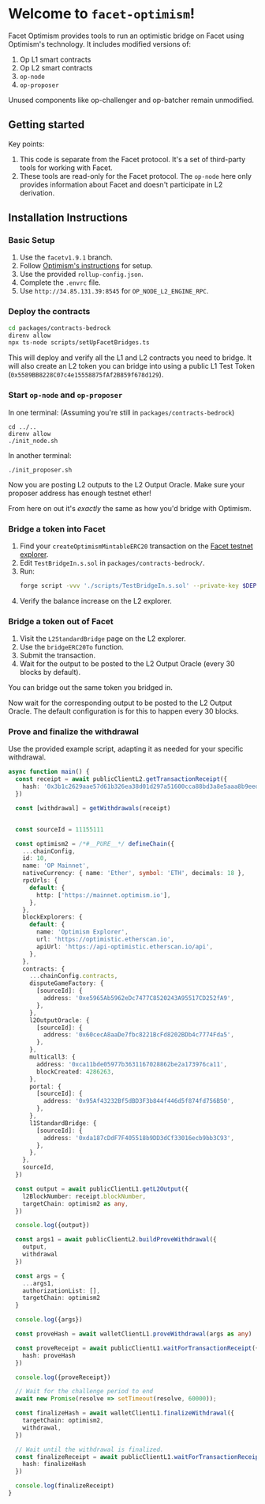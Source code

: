 # Welcome to `facet-optimism`!

Facet Optimism provides tools to run an optimistic bridge on Facet using Optimism's technology. It includes modified versions of:

1. Op L1 smart contracts
2. Op L2 smart contracts
3. `op-node`
4. `op-proposer`

Unused components like op-challenger and op-batcher remain unmodified.

## Getting started


Key points:
1. This code is separate from the Facet protocol. It's a set of third-party tools for working with Facet.
2. These tools are read-only for the Facet protocol. The `op-node` here only provides information about Facet and doesn't participate in L2 derivation.

## Installation Instructions

### Basic Setup

1. Use the `facetv1.9.1` branch.
2. Follow [Optimism's instructions](https://docs.optimism.io/builders/chain-operators/tutorials/create-l2-rollup) for setup.
3. Use the provided `rollup-config.json`.
4. Complete the `.envrc` file.
5. Use `http://34.85.131.39:8545` for `OP_NODE_L2_ENGINE_RPC`.

### Deploy the contracts

```bash
cd packages/contracts-bedrock
direnv allow
npx ts-node scripts/setUpFacetBridges.ts
```

This will deploy and verify all the L1 and L2 contracts you need to bridge.
It will also create an L2 token you can bridge into using a public L1 Test Token (`0x5589BB8228C07c4e15558875fAf2B859f678d129`).

### Start `op-node` and `op-proposer`

In one terminal: (Assuming you're still in `packages/contracts-bedrock`)

```
cd ../..
direnv allow
./init_node.sh
```

In another terminal:

```
./init_proposer.sh
```

Now you are posting L2 outputs to the L2 Output Oracle. Make sure your proposer address has enough testnet ether!

From here on out it's *exactly* the same as how you'd bridge with Optimism.

### Bridge a token into Facet

1. Find your `createOptimismMintableERC20` transaction on the [Facet testnet explorer](https://cardinal.explorer.facet.org/).
2. Edit `TestBridgeIn.s.sol` in `packages/contracts-bedrock/`.
3. Run:
   ```bash
   forge script -vvv './scripts/TestBridgeIn.s.sol' --private-key $DEPLOY_ETH_KEY --rpc-url "$DEPLOY_ETH_RPC_URL" --broadcast --tc TestBridgeIn
   ```
4. Verify the balance increase on the L2 explorer.

### Bridge a token out of Facet

1. Visit the `L2StandardBridge` page on the L2 explorer.
2. Use the `bridgeERC20To` function.
3. Submit the transaction.
4. Wait for the output to be posted to the L2 Output Oracle (every 30 blocks by default).

You can bridge out the same token you bridged in.

Now wait for the corresponding output to be posted to the L2 Output Oracle. The default configuration is for this to happen every 30 blocks.

### Prove and finalize the withdrawal

Use the provided example script, adapting it as needed for your specific withdrawal.

```typescript
async function main() {
  const receipt = await publicClientL2.getTransactionReceipt({
    hash: '0x3b1c2629aae57d61b326ea38d01d297a51600cca88bd3a8e5aaa8b9eedf753b0',
  })

  const [withdrawal] = getWithdrawals(receipt)


  const sourceId = 11155111

  const optimism2 = /*#__PURE__*/ defineChain({
    ...chainConfig,
    id: 10,
    name: 'OP Mainnet',
    nativeCurrency: { name: 'Ether', symbol: 'ETH', decimals: 18 },
    rpcUrls: {
      default: {
        http: ['https://mainnet.optimism.io'],
      },
    },
    blockExplorers: {
      default: {
        name: 'Optimism Explorer',
        url: 'https://optimistic.etherscan.io',
        apiUrl: 'https://api-optimistic.etherscan.io/api',
      },
    },
    contracts: {
      ...chainConfig.contracts,
      disputeGameFactory: {
        [sourceId]: {
          address: '0xe5965Ab5962eDc7477C8520243A95517CD252fA9',
        },
      },
      l2OutputOracle: {
        [sourceId]: {
          address: '0x60cecA8aaDe7fbc8221BcFd8202BDb4c7774Fda5',
        },
      },
      multicall3: {
        address: '0xca11bde05977b3631167028862be2a173976ca11',
        blockCreated: 4286263,
      },
      portal: {
        [sourceId]: {
          address: '0x95Af43232Bf5dBD3F3b844f446d5f874fd756B50',
        },
      },
      l1StandardBridge: {
        [sourceId]: {
          address: '0xda187cDdF7F405518b9DD3dCf33016ecb9bb3C93',
        },
      },
    },
    sourceId,
  })

  const output = await publicClientL1.getL2Output({
    l2BlockNumber: receipt.blockNumber,
    targetChain: optimism2 as any,
  })

  console.log({output})

  const args1 = await publicClientL2.buildProveWithdrawal({
    output,
    withdrawal
  })

  const args = {
    ...args1,
    authorizationList: [],
    targetChain: optimism2
  }

  console.log({args})

  const proveHash = await walletClientL1.proveWithdrawal(args as any)

  const proveReceipt = await publicClientL1.waitForTransactionReceipt({
    hash: proveHash
  })

  console.log({proveReceipt})

  // Wait for the challenge period to end
  await new Promise(resolve => setTimeout(resolve, 60000));

  const finalizeHash = await walletClientL1.finalizeWithdrawal({
    targetChain: optimism2,
    withdrawal,
  })

  // Wait until the withdrawal is finalized.
  const finalizeReceipt = await publicClientL1.waitForTransactionReceipt({
    hash: finalizeHash
  })

  console.log(finalizeReceipt)
}
```
